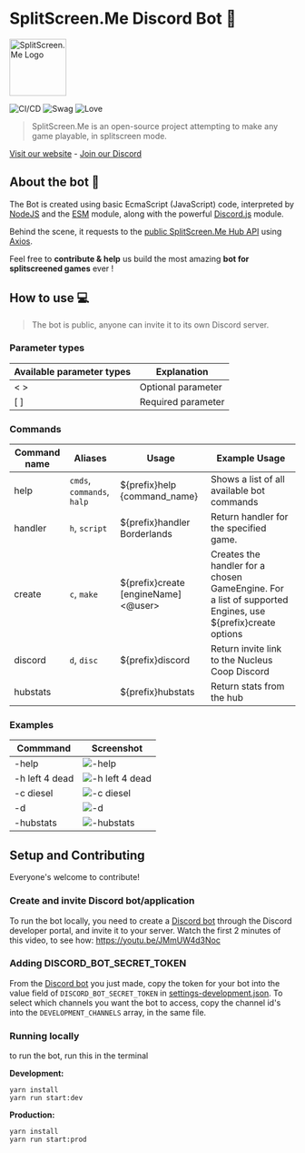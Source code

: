 # SplitScreen.Me Discord Bot 🤖
<img src="https://www.splitscreen.me/img/splitscreen-me-logo.png" alt="SplitScreen.Me Logo" width="100" height="100"></img>

![CI/CD](https://github.com/SplitScreen-Me/splitscreenme-discordbot/workflows/CI/badge.svg)
![Swag](https://img.shields.io/badge/SayWhat-BeepBop-green)
![Love](https://img.shields.io/badge/Love-MUCH-ff69b4)

> SplitScreen.Me is an open-source project attempting to make any game playable, in splitscreen mode.

[Visit our website](https://www.splitscreen.me/) - [Join our Discord](https://discord.gg/S5jGb9T)

## About the bot 🤖

The Bot is created using basic EcmaScript (JavaScript) code, interpreted by [NodeJS](https://nodejs.org/) and the [ESM](https://github.com/standard-things/esm) module, along with the powerful [Discord.js](https://discord.js.org/) module.

Behind the scene, it requests to the [public SplitScreen.Me Hub API](https://github.com/SplitScreen-Me/splitscreenme-hub) using [Axios](https://github.com/axios/axios).

Feel free to **contribute & help** us build the most amazing **bot for splitscreened games** ever !

## How to use 💻

> The bot is public, anyone can invite it to its own Discord server.

### Parameter types
| Available parameter types | Explanation        |
| ------------------------- | ------------------ |
| < >                       | Optional parameter |
| [ ]                       | Required parameter |

### Commands
| Command name  | Aliases                            | Usage                                         | Example Usage                                                            |
| ------------- | ---------------------------------- | --------------------------------------------- | ------------------------------------------------------------------------ |
| help          | `cmds`, `commands`, `halp`         | ${prefix}help {command_name}                  | Shows a list of all available bot commands                               |
| handler       | `h`, `script`                      | ${prefix}handler Borderlands                  | Return handler for the specified game.                                   |
| create        | `c`, `make`                        | ${prefix}create [engineName] <@user>          | Creates the handler for a chosen GameEngine. For a list of supported Engines, use ${prefix}create options |
| discord       | `d`, `disc`                        | ${prefix}discord                              | Return invite link to the Nucleus Coop Discord                           |
| hubstats      |                                    | ${prefix}hubstats                             | Return stats from the hub                                                |

### Examples
| Commmand            | Screenshot                                                                                                                |
| --------------------| ------------------------------------------------------------------------------------------------------------------------- |
| -help               | ![-help](https://user-images.githubusercontent.com/43886029/134237392-205043e3-0619-4852-99c9-0cfbcba177b5.png)           |
| -h left 4 dead      | ![-h left 4 dead](https://user-images.githubusercontent.com/43886029/134236654-dd8e888c-9b16-481e-ba41-3cc62e18f949.png)  |
| -c diesel           | ![-c diesel](https://user-images.githubusercontent.com/43886029/134236614-02f5386e-831a-4d60-84bd-35680d7a675c.png)       |
| -d                  | ![-d](https://user-images.githubusercontent.com/43886029/134236851-d11db3dc-8853-4f32-9c3a-e0d10d084e6c.png)              |
| -hubstats           | ![-hubstats](https://user-images.githubusercontent.com/43886029/134237049-0c361f13-f69d-40c9-8f5e-f1cb9c0ebb8f.png)       |



## Setup and Contributing
Everyone's welcome to contribute!

### Create and invite  Discord bot/application
To run the bot locally, you need to create a [Discord bot](https://discord.com/developers/applications) through the Discord developer portal, and invite it to your server.
Watch the first 2 minutes of this video, to see how: https://youtu.be/JMmUW4d3Noc

### Adding DISCORD_BOT_SECRET_TOKEN
From the [Discord bot](https://discord.com/developers/applications) you just made, copy the token for your bot into the value field of `DISCORD_BOT_SECRET_TOKEN` in [settings-development.json](settings-development.json). To select which channels you want the bot to access, copy the channel id's into the `DEVELOPMENT_CHANNELS` array, in the same file.

### Running locally
to run the bot, run this in the terminal

**Development:**
```console
yarn install
yarn run start:dev
```
**Production:**

```console
yarn install
yarn run start:prod
```

